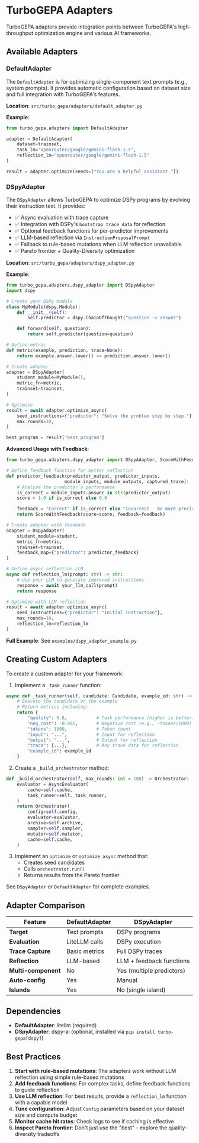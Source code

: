 # TurboGEPA Adapters

TurboGEPA adapters provide integration points between TurboGEPA's high-throughput optimization engine and various AI frameworks.

## Available Adapters

### DefaultAdapter

The `DefaultAdapter` is for optimizing single-component text prompts (e.g., system prompts). It provides automatic configuration based on dataset size and full integration with TurboGEPA's features.

**Location**: `src/turbo_gepa/adapters/default_adapter.py`

**Example**:
```python
from turbo_gepa.adapters import DefaultAdapter

adapter = DefaultAdapter(
    dataset=trainset,
    task_lm="openrouter/google/gemini-flash-1.5",
    reflection_lm="openrouter/google/gemini-flash-1.5"
)

result = adapter.optimize(seeds=["You are a helpful assistant."])
```

### DSpyAdapter

The `DSpyAdapter` allows TurboGEPA to optimize DSPy programs by evolving their instruction text. It provides:

- ✅ Async evaluation with trace capture
- ✅ Integration with DSPy's `bootstrap_trace_data` for reflection
- ✅ Optional feedback functions for per-predictor improvements
- ✅ LLM-based reflection via `InstructionProposalPrompt`
- ✅ Fallback to rule-based mutations when LLM reflection unavailable
- ✅ Pareto frontier + Quality-Diversity optimization

**Location**: `src/turbo_gepa/adapters/dspy_adapter.py`

**Example**:
```python
from turbo_gepa.adapters.dspy_adapter import DSpyAdapter
import dspy

# Create your DSPy module
class MyModule(dspy.Module):
    def __init__(self):
        self.predictor = dspy.ChainOfThought("question -> answer")

    def forward(self, question):
        return self.predictor(question=question)

# Define metric
def metric(example, prediction, trace=None):
    return example.answer.lower() == prediction.answer.lower()

# Create adapter
adapter = DSpyAdapter(
    student_module=MyModule(),
    metric_fn=metric,
    trainset=trainset,
)

# Optimize
result = await adapter.optimize_async(
    seed_instructions={"predictor": "Solve the problem step by step."},
    max_rounds=10,
)

best_program = result['best_program']
```

**Advanced Usage with Feedback**:
```python
from turbo_gepa.adapters.dspy_adapter import DSpyAdapter, ScoreWithFeedback

# Define feedback function for better reflection
def predictor_feedback(predictor_output, predictor_inputs,
                      module_inputs, module_outputs, captured_trace):
    # Analyze the predictor's performance
    is_correct = module_inputs.answer in str(predictor_output)
    score = 1.0 if is_correct else 0.0

    feedback = "Correct" if is_correct else "Incorrect - be more precise"
    return ScoreWithFeedback(score=score, feedback=feedback)

# Create adapter with feedback
adapter = DSpyAdapter(
    student_module=student,
    metric_fn=metric,
    trainset=trainset,
    feedback_map={"predictor": predictor_feedback}
)

# Define async reflection LLM
async def reflection_lm(prompt: str) -> str:
    # Use your LLM to generate improved instructions
    response = await your_llm_call(prompt)
    return response

# Optimize with LLM reflection
result = await adapter.optimize_async(
    seed_instructions={"predictor": "Initial instruction"},
    max_rounds=10,
    reflection_lm=reflection_lm
)
```

**Full Example**: See `examples/dspy_adapter_example.py`

## Creating Custom Adapters

To create a custom adapter for your framework:

1. Implement a `_task_runner` function:
```python
async def _task_runner(self, candidate: Candidate, example_id: str) -> Dict[str, float]:
    # Execute the candidate on the example
    # Return metrics including:
    return {
        "quality": 0.8,           # Task performance (higher is better)
        "neg_cost": -0.001,       # Negative cost (e.g., -tokens/1000)
        "tokens": 1000,           # Token count
        "input": "...",           # Input for reflection
        "output": "...",          # Output for reflection
        "trace": {...},           # Any trace data for reflection
        "example_id": example_id
    }
```

2. Create a `_build_orchestrator` method:
```python
def _build_orchestrator(self, max_rounds: int = 100) -> Orchestrator:
    evaluator = AsyncEvaluator(
        cache=self.cache,
        task_runner=self._task_runner,
    )
    return Orchestrator(
        config=self.config,
        evaluator=evaluator,
        archive=self.archive,
        sampler=self.sampler,
        mutator=self.mutator,
        cache=self.cache,
    )
```

3. Implement an `optimize` or `optimize_async` method that:
   - Creates seed candidates
   - Calls `orchestrator.run()`
   - Returns results from the Pareto frontier

See `DSpyAdapter` or `DefaultAdapter` for complete examples.

## Adapter Comparison

| Feature | DefaultAdapter | DSpyAdapter |
|---------|----------------|-------------|
| **Target** | Text prompts | DSPy programs |
| **Evaluation** | LiteLLM calls | DSPy execution |
| **Trace Capture** | Basic metrics | Full DSPy traces |
| **Reflection** | LLM-based | LLM + feedback functions |
| **Multi-component** | No | Yes (multiple predictors) |
| **Auto-config** | Yes | Manual |
| **Islands** | Yes | No (single island) |

## Dependencies

- **DefaultAdapter**: litellm (required)
- **DSpyAdapter**: dspy-ai (optional, installed via `pip install turbo-gepa[dspy]`)

## Best Practices

1. **Start with rule-based mutations**: The adapters work without LLM reflection using simple rule-based mutations
2. **Add feedback functions**: For complex tasks, define feedback functions to guide reflection
3. **Use LLM reflection**: For best results, provide a `reflection_lm` function with a capable model
4. **Tune configuration**: Adjust `Config` parameters based on your dataset size and compute budget
5. **Monitor cache hit rates**: Check logs to see if caching is effective
6. **Inspect Pareto frontier**: Don't just use the "best" - explore the quality-diversity tradeoffs
